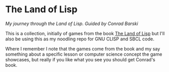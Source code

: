 The Land of Lisp
================

*My journey through the Land of Lisp. Guided by Conrad Barski*

This is a collection, initially of games from the book [The Land of Lisp][1] but
I'll also be using this as my noodling repo for GNU CLISP and SBCL code.

Where I remember I note that the games come from the book and my say something
about a specific lesson or computer science concept the game showcases, but
really if you like what you see you should get Conrad's book.

[1]: http://nostarch.com/lisp.htm

